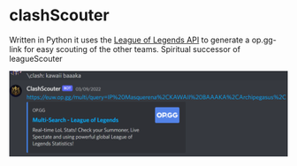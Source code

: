 # clashScouter
Written in Python it uses the [League of Legends API](https://developer.riotgames.com/docs/lol) to generate a op.gg-link for easy scouting of the other teams.
Spiritual successor of leagueScouter

![Example](https://github.com/BAAAKA/clashScouter/blob/master/examplePic.PNG)

